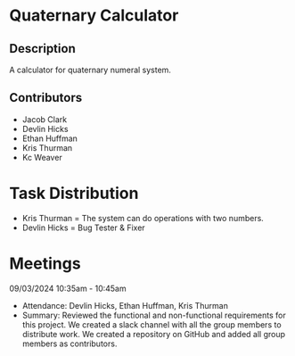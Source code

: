 # Quaternary Calculator

## Description
A calculator for quaternary numeral system.

## Contributors
- Jacob Clark
- Devlin Hicks
- Ethan Huffman
- Kris Thurman
- Kc Weaver

# Task Distribution
- Kris Thurman = The system can do operations with two numbers.
- Devlin Hicks = Bug Tester & Fixer

# Meetings
09/03/2024 10:35am - 10:45am
- Attendance: Devlin Hicks, Ethan Huffman, Kris Thurman
- Summary: Reviewed the functional and non-functional requirements for this project. We created a slack channel with all the group members to distribute work. We created a repository on GitHub and added all group members as contributors.
